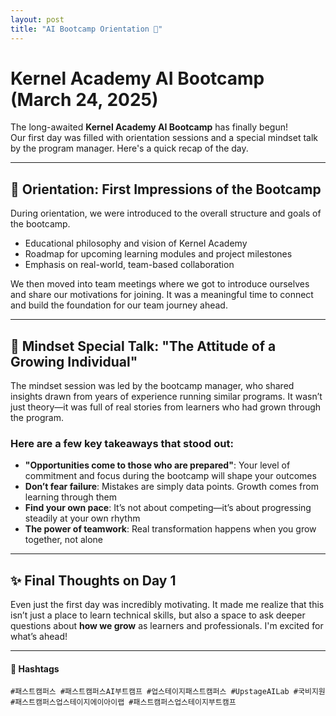 ```yaml
---
layout: post
title: "AI Bootcamp Orientation 🌱"
---
```


# Kernel Academy AI Bootcamp (March 24, 2025)

The long-awaited **Kernel Academy AI Bootcamp** has finally begun!  
Our first day was filled with orientation sessions and a special mindset talk by the program manager. Here's a quick recap of the day.

---

## 📌 Orientation: First Impressions of the Bootcamp

During orientation, we were introduced to the overall structure and goals of the bootcamp.

- Educational philosophy and vision of Kernel Academy
- Roadmap for upcoming learning modules and project milestones
- Emphasis on real-world, team-based collaboration

We then moved into team meetings where we got to introduce ourselves and share our motivations for joining. It was a meaningful time to connect and build the foundation for our team journey ahead.

---

## 🧠 Mindset Special Talk: "The Attitude of a Growing Individual"

The mindset session was led by the bootcamp manager, who shared insights drawn from years of experience running similar programs. It wasn’t just theory—it was full of real stories from learners who had grown through the program.

### Here are a few key takeaways that stood out:

- **"Opportunities come to those who are prepared"**: Your level of commitment and focus during the bootcamp will shape your outcomes  
- **Don’t fear failure**: Mistakes are simply data points. Growth comes from learning through them  
- **Find your own pace**: It’s not about competing—it’s about progressing steadily at your own rhythm  
- **The power of teamwork**: Real transformation happens when you grow together, not alone  

---

## ✨ Final Thoughts on Day 1

Even just the first day was incredibly motivating. It made me realize that this isn’t just a place to learn technical skills, but also a space to ask deeper questions about **how we grow** as learners and professionals. I'm excited for what’s ahead!

---

#### 🔖 Hashtags  
`#패스트캠퍼스 #패스트캠퍼스AI부트캠프 #업스테이지패스트캠퍼스 #UpstageAILab #국비지원 #패스트캠퍼스업스테이지에이아이랩 #패스트캠퍼스업스테이지부트캠프`

